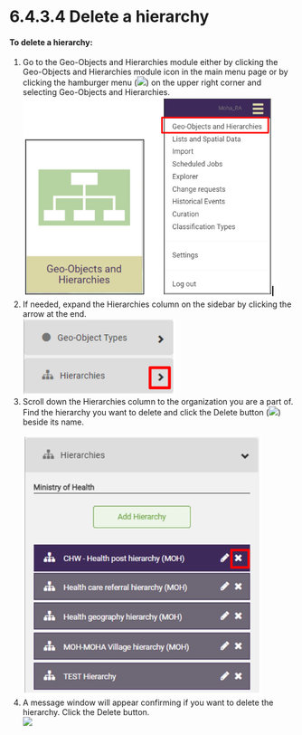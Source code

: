 # 6.4.3.4 Delete a hierarchy

#### **To delete a hierarchy:**

1. Go to the Geo-Objects and Hierarchies module either by clicking the Geo-Objects and Hierarchies module icon in the main menu page or by clicking the hamburger menu (![](https://lh3.googleusercontent.com/iuPmL\_Z1smFoRNK34qpVh9--96pLjj8A-P4QdCAlpcvxkSIfD3bihusMrW6MlenmddHse4DMtkIfNaLzts2tH95aM8vei5RBC6-FuLkbYRi4j4V9LiSgid0KfK2wPUgPo-Oim\_IF7FqvJW8Ck-ESi0sPLJ2Hi6rets24LbXMhLUD7h3zOJePImZz)) on the upper right corner and selecting Geo-Objects and Hierarchies.\
   ![](<../../../../../.gitbook/assets/image (5) (1).png>)
2. If needed, expand the Hierarchies column on the sidebar by clicking the arrow at the end.\
   ![](<../../../../../.gitbook/assets/image (16) (1).png>)
3. Scroll down the Hierarchies column to the organization you are a part of. Find the hierarchy you want to delete and click the Delete button (![](https://lh6.googleusercontent.com/X5zwa6TFBk6pF3Dy72rVu8Hv5jSpznLiuRyN9OfbPHbLoQ9isFn7aDD7xzNZYctGdkDrOefVgdph7yd3eAmtRczLjxyJylnPTfCOpZnKIrp\_oCqlldkfq2BjVnAs3by6WwcmoO16fdWw\_Hsm7ARqgbA9TgcKEtIk-J6tw7S48BgFgmGGnREiFT78)) beside its name.\
   \
   ![](<../../../../../.gitbook/assets/image (4) (1).png>)
4. A message window will appear confirming if you want to delete the hierarchy. Click the Delete button.\
   ![](https://lh3.googleusercontent.com/KlMEHzDoymaRJx1XZOVn-MAPcw0alI\_joj0nsZNqxJeWA5KAnBis\_HFxtw13WIgMLz2fwoyxfQL5zecQOnW\_tL7S1KCj\_Om6KNqalBc72xPjKOY-PV239GqMu8gMcaXBB2Sv9nQNQjOfmx-NWYAMSGOHy0GsrTnjEOSg2F24geHcGRPmGWzx05ql)
